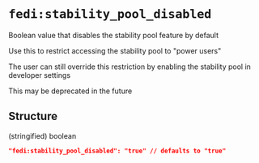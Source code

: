 # `fedi:stability_pool_disabled`

Boolean value that disables the stability pool feature by default

Use this to restrict accessing the stability pool to "power users"

The user can still override this restriction by enabling the stability pool in developer settings

This may be deprecated in the future

## Structure

(stringified) boolean

```json
"fedi:stability_pool_disabled": "true" // defaults to "true"
```
